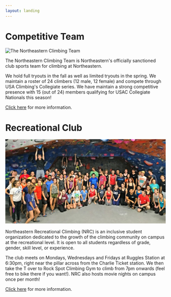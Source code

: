 ```yaml
---
layout: landing
---
```

# Competitive Team

![The Northeastern Climbing Team](/images/FullSerious24.jpg)

The Northeastern Climbing Team is Northeastern's officially
sanctioned club sports team for climbing at Northeastern.

We hold full tryouts in the fall as well as limited tryouts in the
spring. We maintain a roster of 24 climbers (12 male, 12 female) and
compete through USA Climbing's Collegiate series. We have maintain a 
strong competitive presence with 15 (out of 24) members qualifying 
for USAC Collegiate Nationals this season!

[Click here](/team) for more information.

# Recreational Club

![The Northeastern Recreational Climbing club](/images/nrc.jpg)

Northeastern Recreational Climbing (NRC) is an inclusive student organization dedicated to the growth of the climbing community on campus at the recreational level. It is open to all students regardless of grade, gender, skill level, or experience.

The club meets on Mondays, Wednesdays and Fridays at Ruggles Station at 6:30pm, right near the pillar across from the Charlie Ticket station. We then take the T over to Rock Spot Climbing Gym to climb from 7pm onwards (feel free to bike there if you want!). NRC also hosts movie nights on campus once per month!

[Click here](/nrc) for more information.
